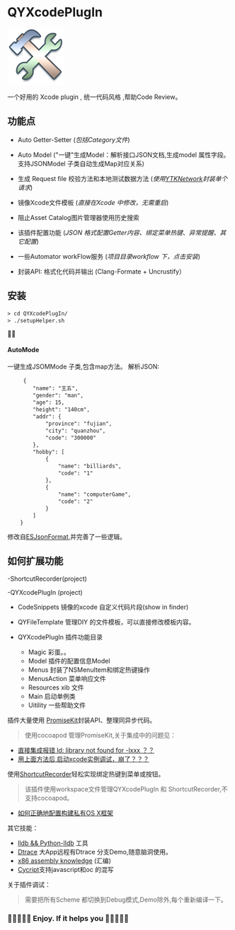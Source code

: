 # QYXcodePlugIn

![](logo.png)

一个好用的 Xcode plugin , 统一代码风格 ,帮助Code Review。

## 功能点
* Auto Getter-Setter   (*包括Category文件*)
* Auto Model ("一键"生成Model：解析接口JSON文档,生成model 属性字段。支持JSONModel 子类自动生成Map对应关系)
* 生成 Request file 校验方法和本地测试数据方法  (*使用[YTKNetwork](https://github.com/yuantiku/YTKNetwork)封装单个请求*)

* 镜像Xcode文件模板 (*直接在Xcode 中修改，无需重启*)

* 阻止Asset Catalog图片管理器使用历史搜索

* 该插件配置功能  (*JSON 格式配置Getter内容、绑定菜单热键、异常提醒、其它配置*)

* 一些Automator workFlow服务 (*项目目录workflow 下，点击安装*)

* 封装API: 格式化代码并输出   (Clang-Formate + Uncrustify）


## 安装

	> cd QYXcodePlugIn/
	> ./setupHelper.sh
	
🍻🍻

#### AutoMode
一键生成JSOMMode 子类,包含map方法。
解析JSON:
		
		 {
		    "name": "王五",
		    "gender": "man",
		    "age": 15,
		    "height": "140cm",
		    "addr": {
		        "province": "fujian",
		        "city": "quanzhou",
		        "code": "300000"
		    },
		    "hobby": [
		        {
		            "name": "billiards",
		            "code": "1"
		        },
		        {
		            "name": "computerGame",
		            "code": "2"
		        }
		    ]
		}

修改自[ESJsonFormat](https://github.com/EnjoySR/ESJsonFormat-Xcode),并完善了一些逻辑。

## 如何扩展功能

-ShortcutRecorder(project)
 
-QYXcodePlugIn (project)
 
 * CodeSnippets    镜像的xcode 自定义代码片段(show in finder)
 * QYFileTemplate  管理DIY 的文件模板，可以直接修改模板内容。
 * QYXcodePlugIn   插件功能目录
 
   * Magic 彩蛋。。
   * Model 插件的配置信息Model
   * Menus 封装了NSMenuItem和绑定热键操作
   * MenusAction 菜单响应文件
   * Resources xib 文件
   * Main 启动单例类
   * Uitility 一些帮助文件
 
 
 插件大量使用 [PromiseKit](http://git.2b6.me/iOS/QYXcodePlugIn/blob/master/promiseKit.md)封装API、整理同异步代码。
 
 > 使用cocoapod 管理PromiseKit,关于集成中的问题见：
 - [直接集成报错 ld: library not found for -lxxx ？？](http://stackoverflow.com/questions/32540495/xcode-plugin-template-cocoapods)
 - [用上面方法后,启动xcode实例调试，崩了？？？](https://github.com/XVimProject/XVim/issues/628)
 
 使用[ShortcutRecorder](https://github.com/Kentzo/ShortcutRecorder)轻松实现绑定热键到菜单或按钮。
 
 > 该插件使用workspace文件管理QYXcodePlugIn 和 ShortcutRecorder,不支持cocoapod。
 - [如何正确地配置构建私有OS X框架](http://jaanus.com/how-to-correcty-configure-building-private-slash-embeddable-os-x-frameworks/)

 其它技能：
 
 - [lldb && Python-lldb](http://www.raywenderlich.com/?s=lldb) 工具
 - [Dtrace](https://www.objc.io/issues/19-debugging/dtrace/) 大App远程有Dtrace 分支Demo,随意脑洞使用。
 - [x86 assembly knowledge](https://www.mikeash.com/pyblog/friday-qa-2011-12-16-disassembling-the-assembly-part-1.html) (汇编)
 - [Cycript](http://www.cycript.org/)支持javascript和oc 的混写
 
 
 关于插件调试：
 > 需要把所有Scheme 都切换到Debug模式,Demo除外,每个重新编译一下。 
 
###  🍻🍻🍻🍻🍻  Enjoy. If it helps you  🎉🎉🎉🎉🎉


